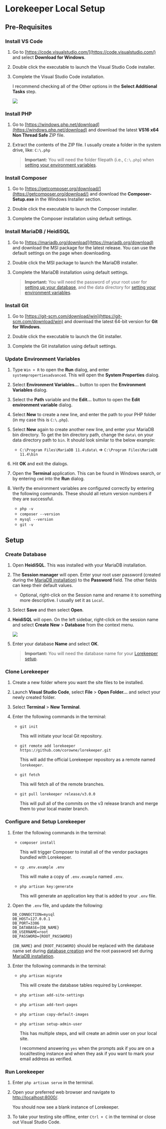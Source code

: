 # Lorekeeper Local Setup

## Pre-Requisites

### Install VS Code

1. Go to [https://code.visualstudio.com/](https://code.visualstudio.com/) and select **Download for Windows**.

2. Double click the executable to launch the Visual Studio Code installer.

3. Complete the Visual Studio Code installation.

    I recommend checking all of the Other options in the **Select Additional Tasks** step.

    ![](/images/08202024-vs-code-options.png)

### Install PHP

1. Go to [https://windows.php.net/download](https://windows.php.net/download) and download the latest **VS16 x64 Non Thread Safe** ZIP file.

2. Extract the contents of the ZIP file. I usually create a folder in the system drive, like: `C:\.php` 

    > **Important:** You will need the folder filepath (i.e., `C:\.php`) when [setting your environment variables](#update-environment-variables).

### Install Composer

1. Go to [https://getcomposer.org/download/](https://getcomposer.org/download/) and download the **Composer-Setup.exe** in the Windows Installer section.

2. Double click the executable to launch the Composer installer.

3. Complete the Composer installation using default settings.

### Install MariaDB / HeidiSQL

1. Go to [https://mariadb.org/download](https://mariadb.org/download) and download the MSI package for the latest release. You can use the default settings on the page when downloading.

2. Double click the MSI package to launch the MariaDB installer.

3. Complete the MariaDB installation using default settings.

    > **Important:** You will need the password of your root user for [setting up your database](), and the data directory for [setting your environment variables](#update-environment-variables).

### Install Git

1. Go to [https://git-scm.com/download/win](https://git-scm.com/download/win) and download the latest 64-bit version for **Git for Windows**.

2. Double click the executable to launch the Git installer.

3. Complete the Git installation using default settings.

### Update Environment Variables 

1. Type `Win + R` to open the **Run** dialog, and enter `systempropertiesadvanced`. This will open the **System Properties** dialog.

2. Select **Environment Variables…** button to open the **Environment Variables** dialog.

3. Select the **Path** variable and the **Edit…** button to open the **Edit environment variable** dialog.

4. Select **New** to create a new line, and enter the path to your PHP folder (in my case this is `C:\.php`).

5. Select **New** again to create another new line, and enter your MariaDB bin directory. To get the bin directory path, change the `data\` on your data directory path to `bin`. It should look similar to the below example:

    - `C:\Program Files\MariaDB 11.4\data\` => `C:\Program Files\MariaDB 11.4\bin`

6. Hit **OK** and exit the dialogs.

7. Open the **Terminal** application. This can be found in Windows search, or by entering `cmd` into the **Run** dialog.

8. Verify the environment variables are configured correctly by entering the following commands. These should all return version numbers if they are successful.

    - `php -v`
    - `composer --version`
    - `mysql --version`
    - `git -v`

## Setup

### Create Database

1. Open **HeidiSQL**. This was installed with your MariaDB installation.

2. The **Session manager** will open. Enter your root user password (created during the [MariaDB installation](#install-mariadb--heidisql)) to the **Password** field. The other fields can keep their default values.

    - Optional, right-click on the Session name and rename it to something more descriptive. I usually set it as `Local`.

3. Select **Save** and then select **Open**.

4. **HeidiSQL** will open. On the left sidebar, right-click on the session name and select **Create New** > **Database** from the context menu.

    ![](/images/08202024-heidisql-create-db.png)

5. Enter your database **Name** and select **OK**.

    > **Important:** You will need the database name for your [Lorekeeper setup]().

### Clone Lorekeeper

1. Create a new folder where you want the site files to be installed.

2. Launch **Visual Studio Code**, select **File** > **Open Folder...** and select your newly created folder.

3. Select **Terminal** > **New Terminal**.

4. Enter the following commands in the terminal:

    - `git init`

        This will initiate your local Git repository.

    - `git remote add lorekeeper https://github.com/corowne/lorekeeper.git`

        This will add the official Lorekeeper repository as a remote named `lorekeeper`.

    - `git fetch`

        This will fetch all of the remote branches.

    - `git pull lorekeeper release/v3.0.0`

        This will pull all of the commits on the v3 release branch and merge them to your local master branch.

### Configure and Setup Lorekeeper

1. Enter the following commands in the terminal:

    - `composer install`

        This will trigger Composer to install all of the vendor packages bundled with Lorekeeper.

    - `cp .env.example .env`

        This will make a copy of `.env.example` named `.env`.

    - `php artisan key:generate`

        This will generate an application key that is added to your `.env` file.

2. Open the `.env` file, and update the following:

    ```
    DB_CONNECTION=mysql
    DB_HOST=127.0.0.1
    DB_PORT=3306
    DB_DATABASE={DB_NAME}
    DB_USERNAME=root
    DB_PASSWORD={ROOT_PASSWORD}
    ```
    `{DB_NAME}` and `{ROOT_PASSWORD}` should be replaced with the database name set during [database creation](#create-database) and the root password set during [MariaDB installation](#install-mariadb--heidisql).

3. Enter the following commands in the terminal:

    - `php artisan migrate`
    
        This will create the database tables required by Lorekeeper.

    - `php artisan add-site-settings`

    - `php artisan add-text-pages`

    - `php artisan copy-default-images`

    - `php artisan setup-admin-user`

        This has multiple steps, and will create an admin user on your local site.

        I recommend answering `yes` when the prompts ask if you are on a local/testing instance and when they ask if you want to mark your email address as verified.

### Run Lorekeeper

1. Enter `php artisan serve` in the terminal.

2. Open your preferred web browser and navigate to [http://localhost:8000/](http://localhost:8000/).

    You should now see a blank instance of Lorekeeper.

3. To take your testing site offline, enter `Ctrl + C` in the terminal or close out Visual Studio Code.
